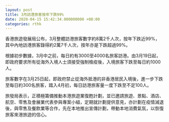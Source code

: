 ```yaml
---
layout: post
title: 3月訪港旅客按年下跌99%
date: 2020-04-15 15:42:34.000000000 +08:00
categories: rthk
---
```


香港旅遊發展局公布，3月整體訪港旅客數字約8萬2千人次，按年下跌近99%，其中內地訪港旅客錄得約2萬7千人次，按年亦是下跌超過99%。

根據初步數據，3月中之前，每日約有3000至4000名旅客訪港。由3月19日起，即政府要求所有從海外入境人士須接受強制檢疫後，入境旅客下跌至每日約1000人。

旅客數字在3月25日起，即政府禁止從海外抵港的非香港居民入境後，進一步下跌至每日約300名旅客，踏入4月初，每日訪港旅客量一度下跌至不足100人。

旅發局表示，正積極籌備推動本港旅遊業復甦計劃，並已邀請旅遊、景點、酒店、航空、零售及會展業代表參與專案小組，定期就計劃提供意見，亦計劃在疫情減退後，與零售及餐飲業等合作，先在本地推出宣傳計劃，帶動本地消費氣氛，以恢復旅客來港旅遊的信心。
